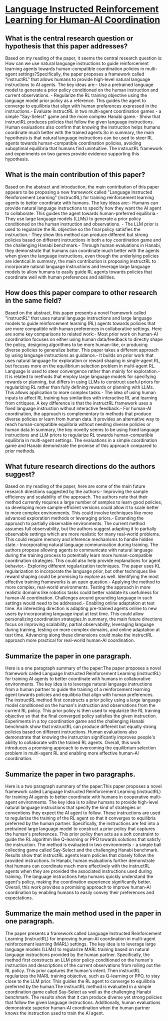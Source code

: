 # [Language Instructed Reinforcement Learning for Human-AI Coordination](https://arxiv.org/abs/2304.07297)

## What is the central research question or hypothesis that this paper addresses?

Based on my reading of the paper, it seems the central research question is: How can we use natural language instructions to guide reinforcement learning agents towards human-compatible coordination policies in multi-agent settings?Specifically, the paper proposes a framework called "instructRL" that allows humans to provide high-level natural language instructions to AI agents. The key ideas are:- Use a pretrained language model to generate a prior policy conditioned on the human instruction and current observations. - Regularize the RL training objective using the language model prior policy as a reference. This guides the agent to converge to equilibria that align with human preferences expressed in the instructions.- Evaluate instructRL in two multi-agent coordination games - a simple "Say-Select" game and the more complex Hanabi game.- Show that instructRL produces policies that follow the given language instructions. Human evaluations also confirm that knowing the instruction helps humans coordinate much better with the trained agents.So in summary, the main hypothesis is that natural language instructions can be used to steer RL agents towards human-compatible coordination policies, avoiding suboptimal equilibria that humans find unintuitive. The instructRL framework and experiments on two games provide evidence supporting this hypothesis.


## What is the main contribution of this paper?

Based on the abstract and introduction, the main contribution of this paper appears to be proposing a new framework called "Language Instructed Reinforcement Learning" (instructRL) for training reinforcement learning agents to better coordinate with humans. The key ideas are:- Humans can provide natural language instructions to specify how they want the AI agent to collaborate. This guides the agent towards human-preferred equilibria.- They use large language models (LLMs) to generate a prior policy conditioned on the human instruction and observations. - The LLM prior is used to regularize the RL objective so the final policy satisfies the instruction.- They show this method can produce different but strong policies based on different instructions in both a toy coordination game and the challenging Hanabi benchmark.- Through human evaluations in Hanabi, they demonstrate that humans can coordinate much better with the agents when given the language instructions, even though the underlying policies are identical.In summary, the main contribution is proposing instructRL to incorporate natural language instructions and leverage large language models to allow humans to easily guide RL agents towards policies that coordinate well with human preferences and abilities.


## How does this paper compare to other research in the same field?

Based on the abstract, this paper presents a novel framework called "instructRL" that uses natural language instructions and large language models to guide reinforcement learning (RL) agents towards policies that are more compatible with human preferences in collaborative settings. Here are some key comparisons to related work:- Most prior work on human-AI coordination focuses on either using human data/feedback to directly shape the policy, designing algorithms to be more human-like, or producing diverse policies to generalize better. This paper takes a different approach by using language instructions as guidance.- It builds on prior work that uses natural language for exploration or reward shaping in single-agent RL, but focuses more on the equilibrium selection problem in multi-agent RL. Language is used to steer convergence rather than mainly for exploration.- It is related to methods that employ large language models for specifying rewards or planning, but differs in using LLMs to construct useful priors for regularizing RL rather than fully defining rewards or planning with LLMs. This allows application to more complex tasks.- The idea of using human inputs to affect RL training has similarities with interactive RL and learning from critiques. A key difference is that the instructRL framework uses a fixed language instruction without interactive feedback.- For human-AI coordination, the approach is complementary to methods that produce diverse policies or learn from human data. It provides an alternative way to reach human-compatible equilibria without needing diverse policies or human data.In summary, the key novelty seems to be using fixed language instructions and LLM priors to regularize RL towards human-compatible equilibria in multi-agent settings. The evaluations in a simple coordination game and Hanabi demonstrate the promise of this approach compared to prior methods.


## What future research directions do the authors suggest?

Based on my reading of the paper, here are some of the main future research directions suggested by the authors:- Improving the sample efficiency and scalability of the approach. The authors note that their method currently requires a large number of samples to learn good policies, so developing more sample-efficient versions could allow it to scale better to more complex environments. This could involve techniques like more advanced exploration methods or leveraging priors.- Extending the approach to partially observable environments. The current method assumes full observability, but the authors suggest adapting it to partially observable settings which are more realistic for many real-world problems. This could require memory and inference mechanisms to handle hidden state.- Incorporating natural language communication during training. The authors propose allowing agents to communicate with natural language during the training process to potentially learn more human-compatible coordination strategies. This could also help provide explanations for agent behavior.- Exploring different regularization techniques. The paper uses KL regularization to incorporate the language prior, but other techniques like reward shaping could be promising to explore as well. Identifying the most effective training frameworks is an open question.- Applying the method to more complex, real-world environments. Testing the approach in more realistic domains like robotics tasks could better validate its usefulness for human-AI coordination. Challenges around grounding language in such settings would need to be addressed.- Enabling online adaptation at test time. An interesting direction is adapting pre-trained agents online to new users by incorporating language input at test time. This could allow personalizing coordination strategies.In summary, the main future directions focus on improving scalability, partial observability, leveraging language during training, testing on more complex domains, and online adaptation at test time. Advancing along these dimensions could make the instructRL approach more practical for real-world human-AI coordination.


## Summarize the paper in one paragraph.

Here is a one paragraph summary of the paper:The paper proposes a novel framework called Language Instructed Reinforcement Learning (instructRL) for training AI agents to better coordinate with humans in collaborative environments. The key idea is to leverage natural language instructions from a human partner to guide the training of a reinforcement learning agent towards policies and equilibria that align with human preferences. The instructRL method first constructs a prior policy using a large language model conditioned on the human's instruction and observations from the current RL policy. This prior policy is then used to regularize the RL training objective so that the final converged policy satisfies the given instruction. Experiments in a toy coordination game and the challenging Hanabi benchmark show that instructRL can produce different but equally strong policies based on different instructions. Human evaluations also demonstrate that knowing the instruction significantly improves people's ability to collaborate with the trained RL agents. Overall, this work introduces a promising approach to overcoming the equilibrium selection problem in multi-agent RL and enabling more effective human-AI coordination.


## Summarize the paper in two paragraphs.

Here is a two paragraph summary of the paper:This paper proposes a novel framework called Language Instructed Reinforcement Learning (instructRL) for training AI agents to better coordinate with humans in cooperative multi-agent environments. The key idea is to allow humans to provide high-level natural language instructions that specify the kind of strategies or conventions they expect the AI agent to follow. These instructions are used to regularize the training of the RL agent so that it converges to equilibria preferred by the human partner. Specifically, the instructions are fed into a pretrained large language model to construct a prior policy that captures the human's preferences. This prior policy then acts as a soft constraint to guide the RL algorithm like Q-learning or PPO towards solutions that satisfy the instruction. The method is evaluated in two environments - a simple ball collecting game called Say-Select and the challenging Hanabi benchmark. Results show that instructRL agents learn policies that closely follow the provided instructions. In Hanabi, human evaluations further demonstrate that humans can coordinate much more effectively with the instructRL agents when they are provided the associated instructions used during training. The language instructions help humans quickly understand the agent's policy, making the coordination experience significantly better. Overall, this work provides a promising approach to improve human-AI coordination by enabling humans to easily convey their preferences and expectations.


## Summarize the main method used in the paper in one paragraph.

The paper presents a framework called Language Instructed Reinforcement Learning (instructRL) for improving human-AI coordination in multi-agent reinforcement learning (MARL) settings. The key idea is to leverage large language models (LLMs) to regularize MARL training based on natural language instructions provided by the human partner. Specifically, the method first constructs an LLM prior policy conditioned on the human's instruction and descriptions of the current observations from rolling out the RL policy. This prior captures the human's intent. Then instructRL regularizes the MARL training objective, such as Q-learning or PPO, to stay close to the LLM prior. This guides the RL agent to converge to equilibria preferred by the human.The instructRL method is evaluated in a simple coordination game called Say-Select as well as the challenging Hanabi benchmark. The results show that it can produce diverse yet strong policies that follow the given language instructions. Additionally, human evaluations demonstrate superior human-AI coordination when the human partner knows the instruction used to train the AI agent.
